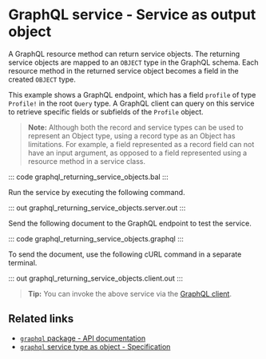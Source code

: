 # GraphQL service - Service as output object

A GraphQL resource method can return service objects. The returning service objects are mapped to an `OBJECT` type in the GraphQL schema. Each resource method in the returned service object becomes a field in the created `OBJECT` type.

This example shows a GraphQL endpoint, which has a field `profile` of type `Profile!` in the root `Query` type. A GraphQL client can query on this service to retrieve specific fields or subfields of the `Profile` object.

>**Note:** Although both the record and service types can be used to represent an Object type, using a record type as an Object has limitations. For example, a field represented as a record field can not have an input argument, as opposed to a field represented using a resource method in a service class.

::: code graphql_returning_service_objects.bal :::

Run the service by executing the following command.

::: out graphql_returning_service_objects.server.out :::

Send the following document to the GraphQL endpoint to test the service.

::: code graphql_returning_service_objects.graphql :::

To send the document, use the following cURL command in a separate terminal.

::: out graphql_returning_service_objects.client.out :::

>**Tip:** You can invoke the above service via the [GraphQL client](/learn/by-example/graphql-client-query-endpoint/).

## Related links
- [`graphql` package - API documentation](https://lib.ballerina.io/ballerina/graphql/latest)
- [`graphql` service type as object - Specification](/spec/graphql/#422-record-type-as-object)
